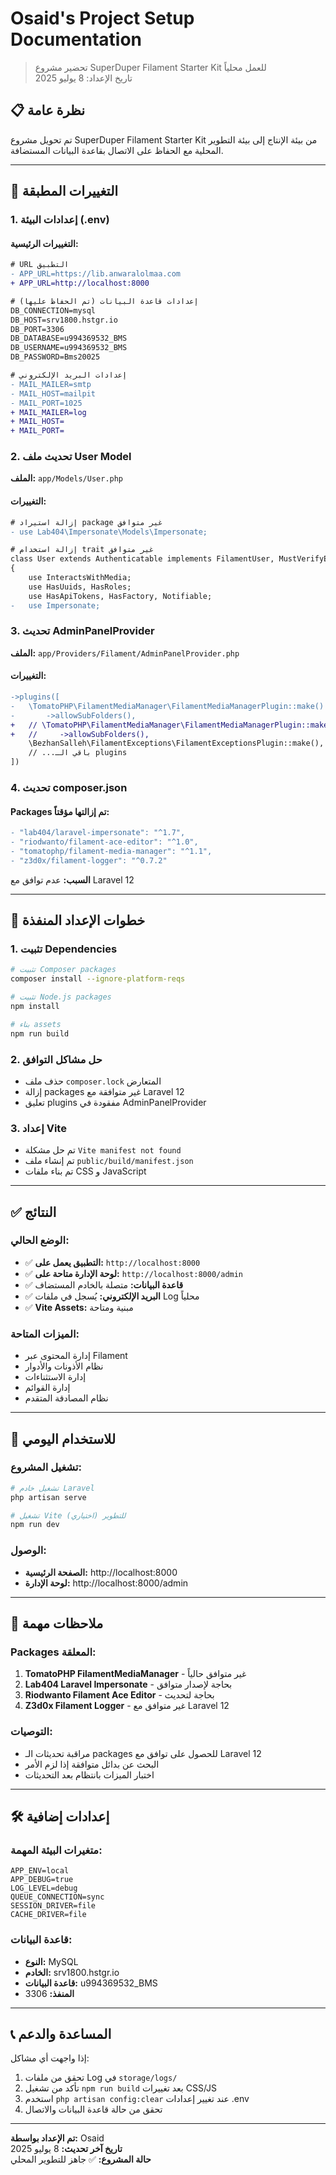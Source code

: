 # Osaid's Project Setup Documentation

> تحضير مشروع SuperDuper Filament Starter Kit للعمل محلياً  
> تاريخ الإعداد: 8 يوليو 2025

## 📋 نظرة عامة

تم تحويل مشروع SuperDuper Filament Starter Kit من بيئة الإنتاج إلى بيئة التطوير المحلية مع الحفاظ على الاتصال بقاعدة البيانات المستضافة.

---

## 🔧 التغييرات المطبقة

### 1. **إعدادات البيئة (.env)**

#### التغييرات الرئيسية:
```diff
# URL التطبيق
- APP_URL=https://lib.anwaralolmaa.com
+ APP_URL=http://localhost:8000

# إعدادات قاعدة البيانات (تم الحفاظ عليها)
DB_CONNECTION=mysql
DB_HOST=srv1800.hstgr.io
DB_PORT=3306
DB_DATABASE=u994369532_BMS
DB_USERNAME=u994369532_BMS
DB_PASSWORD=Bms20025

# إعدادات البريد الإلكتروني
- MAIL_MAILER=smtp
- MAIL_HOST=mailpit
- MAIL_PORT=1025
+ MAIL_MAILER=log
+ MAIL_HOST=
+ MAIL_PORT=
```

### 2. **تحديث ملف User Model**

**الملف:** `app/Models/User.php`

#### التغييرات:
```diff
# إزالة استيراد package غير متوافق
- use Lab404\Impersonate\Models\Impersonate;

# إزالة استخدام trait غير متوافق
class User extends Authenticatable implements FilamentUser, MustVerifyEmail, HasAvatar, HasName, HasMedia
{
    use InteractsWithMedia;
    use HasUuids, HasRoles;
    use HasApiTokens, HasFactory, Notifiable;
-   use Impersonate;
```

### 3. **تحديث AdminPanelProvider**

**الملف:** `app/Providers/Filament/AdminPanelProvider.php`

#### التغييرات:
```diff
->plugins([
-   \TomatoPHP\FilamentMediaManager\FilamentMediaManagerPlugin::make()
-       ->allowSubFolders(),
+   // \TomatoPHP\FilamentMediaManager\FilamentMediaManagerPlugin::make()
+   //     ->allowSubFolders(),
    \BezhanSalleh\FilamentExceptions\FilamentExceptionsPlugin::make(),
    // ...باقي الـ plugins
])
```

### 4. **تحديث composer.json**

#### Packages تم إزالتها مؤقتاً:
```diff
- "lab404/laravel-impersonate": "^1.7",
- "riodwanto/filament-ace-editor": "^1.0",
- "tomatophp/filament-media-manager": "^1.1",
- "z3d0x/filament-logger": "^0.7.2"
```

**السبب:** عدم توافق مع Laravel 12

---

## 🚀 خطوات الإعداد المنفذة

### 1. **تثبيت Dependencies**
```bash
# تثبيت Composer packages
composer install --ignore-platform-reqs

# تثبيت Node.js packages
npm install

# بناء assets
npm run build
```

### 2. **حل مشاكل التوافق**
- حذف ملف `composer.lock` المتعارض
- إزالة packages غير متوافقة مع Laravel 12
- تعليق plugins مفقودة في AdminPanelProvider

### 3. **إعداد Vite**
- تم حل مشكلة `Vite manifest not found`
- تم إنشاء ملف `public/build/manifest.json`
- تم بناء ملفات CSS و JavaScript

---

## ✅ النتائج

### الوضع الحالي:
- ✅ **التطبيق يعمل على:** `http://localhost:8000`
- ✅ **لوحة الإدارة متاحة على:** `http://localhost:8000/admin`
- ✅ **قاعدة البيانات:** متصلة بالخادم المستضاف
- ✅ **البريد الإلكتروني:** يُسجل في ملفات Log محلياً
- ✅ **Vite Assets:** مبنية ومتاحة

### الميزات المتاحة:
- إدارة المحتوى عبر Filament
- نظام الأذونات والأدوار
- إدارة الاستثناءات
- إدارة القوائم
- نظام المصادقة المتقدم

---

## 🔄 للاستخدام اليومي

### تشغيل المشروع:
```bash
# تشغيل خادم Laravel
php artisan serve

# تشغيل Vite للتطوير (اختياري)
npm run dev
```

### الوصول:
- **الصفحة الرئيسية:** http://localhost:8000
- **لوحة الإدارة:** http://localhost:8000/admin

---

## 📝 ملاحظات مهمة

### Packages المعلقة:
1. **TomatoPHP FilamentMediaManager** - غير متوافق حالياً
2. **Lab404 Laravel Impersonate** - بحاجة لإصدار متوافق
3. **Riodwanto Filament Ace Editor** - بحاجة لتحديث
4. **Z3d0x Filament Logger** - غير متوافق مع Laravel 12

### التوصيات:
- مراقبة تحديثات الـ packages للحصول على توافق مع Laravel 12
- البحث عن بدائل متوافقة إذا لزم الأمر
- اختبار الميزات بانتظام بعد التحديثات

---

## 🛠 إعدادات إضافية

### متغيرات البيئة المهمة:
```env
APP_ENV=local
APP_DEBUG=true
LOG_LEVEL=debug
QUEUE_CONNECTION=sync
SESSION_DRIVER=file
CACHE_DRIVER=file
```

### قاعدة البيانات:
- **النوع:** MySQL
- **الخادم:** srv1800.hstgr.io
- **قاعدة البيانات:** u994369532_BMS
- **المنفذ:** 3306

---

## 📞 المساعدة والدعم

إذا واجهت أي مشاكل:
1. تحقق من ملفات Log في `storage/logs/`
2. تأكد من تشغيل `npm run build` بعد تغييرات CSS/JS
3. استخدم `php artisan config:clear` عند تغيير إعدادات .env
4. تحقق من حالة قاعدة البيانات والاتصال

---

**تم الإعداد بواسطة:** Osaid  
**تاريخ آخر تحديث:** 8 يوليو 2025  
**حالة المشروع:** ✅ جاهز للتطوير المحلي
